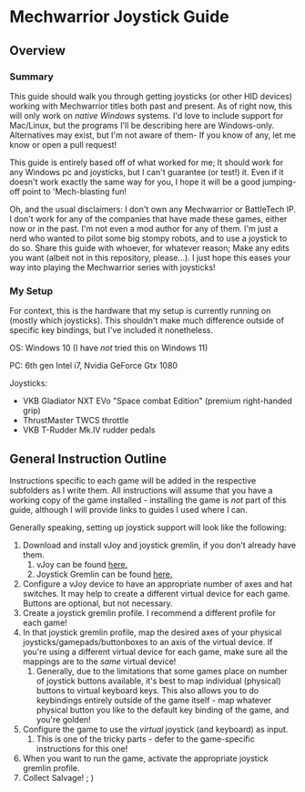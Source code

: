 # Mechwarrior Joystick Guide

## Overview

### Summary 
This guide should walk you through getting joysticks (or other HID devices) working with Mechwarrior titles both past 
and present. As of right now, this will only work on *native Windows* systems. I'd love to include support for 
Mac/Linux, but the programs I'll be describing here are Windows-only. Alternatives may exist, but I'm not aware of them-
If you know of any, let me know or open a pull request!

This guide is entirely based off of what worked for me; It should work for any Windows pc and joysticks, but I can't 
guarantee (or test!) it. Even if it doesn't work exactly the same way for you, I hope it will be a good jumping-off 
point to 'Mech-blasting fun!

Oh, and the usual disclaimers: I don't own any Mechwarrior or BattleTech IP. I don't work for any of the companies that 
have made these games, either now or in the past. I'm not even a mod author for any of them. I'm just a nerd who wanted 
to pilot some big stompy robots, and to use a joystick to do so. Share this guide with whoever, for whatever reason; 
Make any edits you want (albeit not in this repository, please...). I just hope this eases your way into playing the 
Mechwarrior series with joysticks! 

### My Setup

For context, this is the hardware that my setup is currently running on (mostly which joysticks). This shouldn't make 
much difference outside of specific key bindings, but I've included it nonetheless.

 OS: Windows 10 (I have *not* tried this on Windows 11)

 PC: 6th gen Intel i7, Nvidia GeForce Gtx 1080

 Joysticks:
 - VKB Gladiator NXT EVo "Space combat Edition" (premium right-handed grip)
 - ThrustMaster TWCS throttle
 - VKB T-Rudder Mk.IV rudder pedals
 

## General Instruction Outline

Instructions specific to each game will be added in the respective subfolders as I write them. All instructions will 
assume that you have a working copy of the game installed - installing the game is *not* part of this guide, although I 
will provide links to guides I used where I can. 

Generally speaking, setting up joystick support will look like the following:

1. Download and install vJoy and joystick gremlin, if you don't already have them.
   1. vJoy can be found [here.](https://sourceforge.net/projects/vjoystick/)
   2. Joystick Gremlin can be found [here.](http://whitemagic.github.io/JoystickGremlin/)
2. Configure a vJoy device to have an appropriate number of axes and hat switches. It may help to create a different 
virtual device for each game. Buttons are optional, but not necessary.
3. Create a joystick gremlin profile. I recommend a different profile for each game!
4. In that joystick gremlin profile, map the desired axes of your physical joysticks/gamepads/buttonboxes to an axis of 
the virtual device. If you're using a different virtual device for each game, make sure all the mappings are to the 
*same* virtual device! 
   1. Generally, due to the limitations that some games place on number of joystick buttons available, it's best to map 
   individual (physical) buttons to virtual keyboard keys. This also allows you to do keybindings entirely outside of 
   the game itself - map whatever physical button you like to the default key binding of the game, and you're golden!
5. Configure the game to use the *virtual* joystick (and keyboard) as input.
   1. This is one of the tricky parts - defer to the game-specific instructions for this one!  
6. When you want to run the game, activate the appropriate joystick gremlin profile.
7. Collect Salvage! ; )
